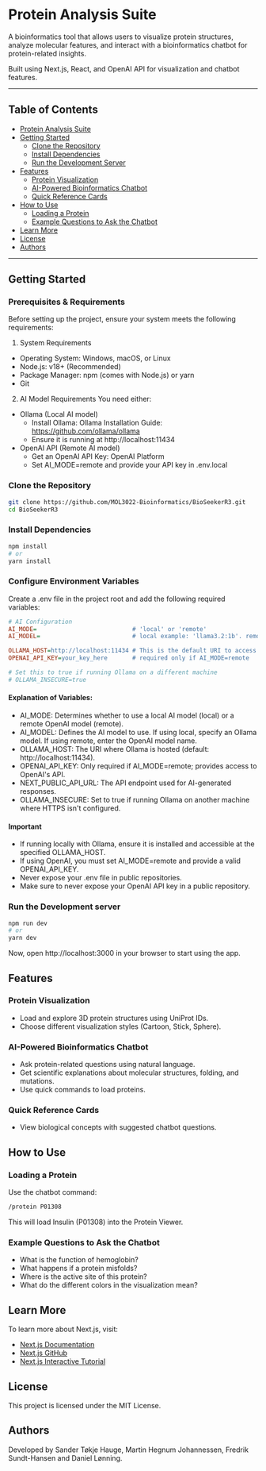 # Protein Analysis Suite

A bioinformatics tool that allows users to visualize protein structures, analyze molecular features, and interact with a bioinformatics chatbot for protein-related insights. 

Built using Next.js, React, and OpenAI API for visualization and chatbot features.

---

## Table of Contents

- [Protein Analysis Suite](#protein-analysis-suite)
- [Getting Started](#getting-started)
  - [Clone the Repository](#clone-the-repository)
  - [Install Dependencies](#install-dependencies)
  - [Run the Development Server](#run-the-development-server)
- [Features](#features)
  - [Protein Visualization](#protein-visualization)
  - [AI-Powered Bioinformatics Chatbot](#ai-powered-bioinformatics-chatbot)
  - [Quick Reference Cards](#quick-reference-cards)
- [How to Use](#how-to-use)
  - [Loading a Protein](#loading-a-protein)
  - [Example Questions to Ask the Chatbot](#example-questions-to-ask-the-chatbot)
- [Learn More](#learn-more)
- [License](#license)
- [Authors](#authors)

---

## Getting Started

### Prerequisites & Requirements
Before setting up the project, ensure your system meets the following requirements:

1. System Requirements
- Operating System: Windows, macOS, or Linux
- Node.js: v18+ (Recommended)
- Package Manager: npm (comes with Node.js) or yarn
- Git

2. AI Model Requirements
You need either:
- Ollama (Local AI model)
  - Install Ollama: Ollama Installation Guide: https://github.com/ollama/ollama
  - Ensure it is running at http://localhost:11434
- OpenAI API (Remote AI model)
  - Get an OpenAI API Key: OpenAI Platform
  - Set AI_MODE=remote and provide your API key in .env.local

### Clone the Repository
```bash
git clone https://github.com/MOL3022-Bioinformatics/BioSeekerR3.git
cd BioSeekerR3
```

### Install Dependencies
```bash
npm install
# or
yarn install
```

### Configure Environment Variables
Create a .env file in the project root and add the following required variables:

```ini
# AI Configuration
AI_MODE=                           # 'local' or 'remote'
AI_MODEL=                          # local example: 'llama3.2:1b'. remote example: 'gpt-4o'.

OLLAMA_HOST=http://localhost:11434 # This is the default URI to access Ollama
OPENAI_API_KEY=your_key_here       # required only if AI_MODE=remote

# Set this to true if running Ollama on a different machine
# OLLAMA_INSECURE=true
```

#### Explanation of Variables:
- AI_MODE: Determines whether to use a local AI model (local) or a remote OpenAI model (remote).
- AI_MODEL: Defines the AI model to use. If using local, specify an Ollama model. If using remote, enter the OpenAI model name.
- OLLAMA_HOST: The URI where Ollama is hosted (default: http://localhost:11434).
- OPENAI_API_KEY: Only required if AI_MODE=remote; provides access to OpenAI's API.
- NEXT_PUBLIC_API_URL: The API endpoint used for AI-generated responses.
- OLLAMA_INSECURE: Set to true if running Ollama on another machine where HTTPS isn't configured.

#### Important
- If running locally with Ollama, ensure it is installed and accessible at the specified OLLAMA_HOST.
- If using OpenAI, you must set AI_MODE=remote and provide a valid OPENAI_API_KEY.
- Never expose your .env file in public repositories.
- Make sure to never expose your OpenAI API key in a public repository.

### Run the Development server
```bash
npm run dev
# or
yarn dev
```
Now, open http://localhost:3000 in your browser to start using the app.

## Features
### Protein Visualization
* Load and explore 3D protein structures using UniProt IDs.
* Choose different visualization styles (Cartoon, Stick, Sphere).

### AI-Powered Bioinformatics Chatbot
* Ask protein-related questions using natural language.
* Get scientific explanations about molecular structures, folding, and mutations.
* Use quick commands to load proteins.

### Quick Reference Cards
* View biological concepts with suggested chatbot questions.

## How to Use
### Loading a Protein
Use the chatbot command:
```bash
/protein P01308
```

This will load Insulin (P01308) into the Protein Viewer.

### Example Questions to Ask the Chatbot
* What is the function of hemoglobin?
* What happens if a protein misfolds?
* Where is the active site of this protein?
* What do the different colors in the visualization mean?

## Learn More
To learn more about Next.js, visit:

- [Next.js Documentation](https://nextjs.org/docs)
- [Next.js GitHub](https://github.com/vercel/next.js)
- [Next.js Interactive Tutorial](https://nextjs.org/learn)

## License
This project is licensed under the MIT License.

## Authors
Developed by Sander Tøkje Hauge, Martin Hegnum Johannessen, Fredrik Sundt-Hansen and Daniel Lønning.